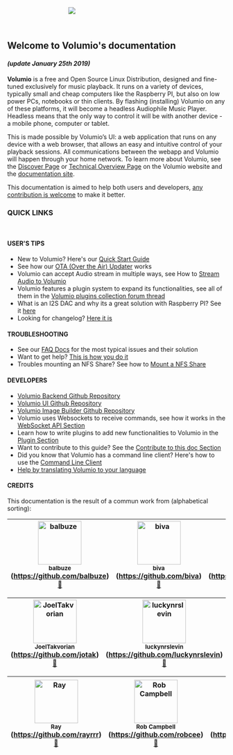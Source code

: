 <div class="homelogo" style="display: block;margin: 0 auto;max-width:44%;"><img src ="https://cdn.volumio.org/wp-content/uploads/2016/09/volumio-header.png" /></div>

&nbsp;
## Welcome to Volumio's documentation
#### _(update January 25th 2019)_


__Volumio__ is a free and Open Source Linux Distribution, designed and fine-tuned exclusively for music playback. It runs on a variety of devices, typically small and cheap computers like the Raspberry PI, but also on low power PCs, notebooks or thin clients.
By flashing (installing) Volumio on any of these platforms, it will become a headless Audiophile Music Player. Headless means that the only  way to control it will be with another device - a mobile phone, computer or tablet.

This is made possible by Volumio’s UI: a web application that runs on any device with a web browser, that allows an easy and intuitive control of your playback sessions. All communications between the webapp and Volumio will happen through your home network.
To learn more about Volumio, see the <a href="https://volumio.org/discover/" target="_blank">Discover Page</a> or  <a href="https://volumio.org/technical-overview/" target="_blank">Technical Overview Page</a> on the Volumio website
and the <a href="http://docs.volumio.org/" target="_blank">documentation site</a>.

This documentation is aimed to help both users and developers, [any contribution is welcome](/docs/Good_to_Knows/Contribute_to_this_Doc) to make it better.


### QUICK LINKS

&nbsp;

#### USER'S TIPS

* New to Volumio? Here's our [Quick Start Guide](/docs/User_Manual/Quick_Start_Guide)
* See how our [OTA (Over the Air) Updater](/docs/User_Manual/System_updates) works
* Volumio can accept Audio stream in multiple ways, see How to [Stream Audio to Volumio](/docs/User_Manual/Stream_audio_to_volumio)
* Volumio features a plugin system to expand its functionalities, see all of them in the <a href="https://volumio.org/forum/volumio-plugins-collection-t6251.html" target="_blank">Volumio plugins collection forum thread</a>
* What is an I2S DAC and why its a great solution with Raspberry PI? See it <a href="https://volumio.org/raspberry-pi-i2s-dac-sounds-so-good/" target="_blank">here</a>
* Looking for changelog? <a href="https://volumio.org/forum/changelog-t1575.html" target="_blank">Here it is</a>


#### TROUBLESHOOTING

* See our <a href="https://volumio.github.io/docs/FAQs/General.html" target="_blank">FAQ Docs</a> for the most typical issues and their solution
* Want to get help? <a href="https://volumio.org/forum/tipps-guidlines-get-faster-help-t1569.html" target="_blank">This is how you do it</a>  
* Troubles mounting an NFS Share? See how to [Mount a NFS Share](/docs/Good_to_Knows/Mounting_an_NFS_Share)

#### DEVELOPERS

* <a href="https://github.com/volumio/Volumio2" target="_blank">Volumio Backend Github Repository</a>
* <a href="https://github.com/volumio/Volumio2-UI" target="_blank">Volumio UI Github Repository</a>
* <a href="https://github.com/volumio/Build" target="_blank">Volumio Image Builder Github Repository</a>
* Volumio uses Websockets to receive commands, see how it works in the [WebSocket API Section](/docs/API/WebSocket_APIs)
* Learn how to write plugins to add new functionalities to Volumio in the [Plugin Section](/docs/Plugin_System/Plugin_System_Overview)
* Want to contribute to this guide? See the [Contribute to this doc Section](/docs/Good_to_Knows/Contribute_to_this_Doc)
* Did you know that Volumio has a command line client? Here's how to use the  [Command Line Client](/docs/Good_to_Knows/Command_Line_Client)
* <a href="https://volumio.org/forum/contribute-translating-volumio-your-language-t4289.html" target="_blank">Help by translating Volumio to your language</a>


#### CREDITS
This documentation is the result of a commun work from (alphabetical sorting):

<!-- Contributors START
balbuze balbuze https://github.com/balbuze doc
biva biva https://github.com/biva doc
crisp00 crisp00 https://github.com/crisp00 doc
Gé_Koerkamp gkkpch https://github.com/gkkpch doc
Ghembs Ghembs https://github.com/Ghembs doc
Gianpaolo_Macario gmacario https://github.com/gmacario doc
Ian_Sutherland chsims1 https://github.com/chsims1 doc
JoelTakvorian jotak https://github.com/jotak doc
luckynrslevin luckynrslevin https://github.com/luckynrslevin doc
macmpi macmpi https://github.com/macmpi doc
Marcus_Götling Götling https://github.com/Götling doc
Michelangelo_Guarise mikelangeloz https://github.com/mikelangeloz doc
Michiel_Fokke foxey https://github.com/foxey doc
Rachid_Groeneveld saiyato https://github.com/saiyato doc
Ray rayrrr https://github.com/rayrrr doc
Rob_Campbell robcee https://github.com/robcee doc
sla89 sla89 https://github.com/sla89 doc
Volumio Volumio https://github.com/Volumio doc code
Xipmix Xipmix https://github.com/Xipmix doc
xlisec xlisec https://github.com/xlisec doc

Contributors END -->

<!-- Contributors table START -->
| <img src="https://avatars.githubusercontent.com/balbuze?s=100" width="100" alt="balbuze" /><br /><sub>balbuze</sub> (https://github.com/balbuze)<br />[📖](https://github.com/volumio/docs/commits?author=balbuze) | <img src="https://avatars.githubusercontent.com/biva?s=100" width="100" alt="biva" /><br /><sub>biva</sub> (https://github.com/biva)<br />[📖](https://github.com/volumio/docs/commits?author=biva) | <img src="https://avatars.githubusercontent.com/crisp00?s=100" width="100" alt="crisp00" /><br /><sub>crisp00</sub> (https://github.com/crisp00)<br />[📖](https://github.com/volumio/docs/commits?author=crisp00) | <img src="https://avatars.githubusercontent.com/gkkpch?s=100" width="100" alt="Gé Koerkamp" /><br /><sub>Gé Koerkamp</sub> (https://github.com/gkkpch)<br />[📖](https://github.com/volumio/docs/commits?author=gkkpch) | <img src="https://avatars.githubusercontent.com/Ghembs?s=100" width="100" alt="Ghembs" /><br /><sub>Ghembs</sub> (https://github.com/Ghembs)<br />[📖](https://github.com/volumio/docs/commits?author=Ghembs) | <img src="https://avatars.githubusercontent.com/gmacario?s=100" width="100" alt="Gianpaolo Macario" /><br /><sub>Gianpaolo Macario</sub> (https://github.com/gmacario)<br />[📖](https://github.com/volumio/docs/commits?author=gmacario) | <img src="https://avatars.githubusercontent.com/chsims1?s=100" width="100" alt="Ian Sutherland" /><br /><sub>Ian Sutherland</sub> (https://github.com/chsims1)<br />[📖](https://github.com/volumio/docs/commits?author=chsims1) |
| :---: | :---: | :---: | :---: | :---: | :---: | :---: |

| <img src="https://avatars.githubusercontent.com/jotak?s=100" width="100" alt="JoelTakvorian" /><br /><sub>JoelTakvorian</sub> (https://github.com/jotak)<br />[📖](https://github.com/volumio/docs/commits?author=jotak) | <img src="https://avatars.githubusercontent.com/luckynrslevin?s=100" width="100" alt="luckynrslevin" /><br /><sub>luckynrslevin</sub> (https://github.com/luckynrslevin)<br />[📖](https://github.com/volumio/docs/commits?author=luckynrslevin) | <img src="https://avatars.githubusercontent.com/macmpi?s=100" width="100" alt="macmpi" /><br /><sub>macmpi</sub> (https://github.com/macmpi)<br />[📖](https://github.com/volumio/docs/commits?author=macmpi) | <img src="https://avatars.githubusercontent.com/Götling?s=100" width="100" alt="Marcus Götling" /><br /><sub>Marcus Götling</sub> (https://github.com/Götling)<br />[📖](https://github.com/volumio/docs/commits?author=Götling) | <img src="https://avatars.githubusercontent.com/mikelangeloz?s=100" width="100" alt="Michelangelo Guarise" /><br /><sub>Michelangelo Guarise</sub> (https://github.com/mikelangeloz)<br />[📖](https://github.com/volumio/docs/commits?author=mikelangeloz) | <img src="https://avatars.githubusercontent.com/foxey?s=100" width="100" alt="Michiel Fokke" /><br /><sub>Michiel Fokke</sub> (https://github.com/foxey)<br />[📖](https://github.com/volumio/docs/commits?author=foxey) | <img src="https://avatars.githubusercontent.com/saiyato?s=100" width="100" alt="Rachid Groeneveld" /><br /><sub>Rachid Groeneveld</sub> (https://github.com/saiyato)<br />[📖](https://github.com/volumio/docs/commits?author=saiyato) |
| :---: | :---: | :---: | :---: | :---: | :---: | :---: |

| <img src="https://avatars.githubusercontent.com/rayrrr?s=100" width="100" alt="Ray" /><br /><sub>Ray</sub> (https://github.com/rayrrr)<br />[📖](https://github.com/volumio/docs/commits?author=rayrrr) | <img src="https://avatars.githubusercontent.com/robcee?s=100" width="100" alt="Rob Campbell" /><br /><sub>Rob Campbell</sub> (https://github.com/robcee)<br />[📖](https://github.com/volumio/docs/commits?author=robcee) | <img src="https://avatars.githubusercontent.com/sla89?s=100" width="100" alt="sla89" /><br /><sub>sla89</sub> (https://github.com/sla89)<br />[📖](https://github.com/volumio/docs/commits?author=sla89) | <img src="https://avatars.githubusercontent.com/Volumio?s=100" width="100" alt="Volumio" /><br /><sub>Volumio</sub> (https://github.com/Volumio)<br />[📖](https://github.com/volumio/docs/commits?author=Volumio) [💻](https://github.com/volumio/docs/commits?author=Volumio) | <img src="https://avatars.githubusercontent.com/Xipmix?s=100" width="100" alt="Xipmix" /><br /><sub>Xipmix</sub> (https://github.com/Xipmix)<br />[📖](https://github.com/volumio/docs/commits?author=Xipmix) | <img src="https://avatars.githubusercontent.com/xlisec?s=100" width="100" alt="xlisec" /><br /><sub>xlisec</sub> (https://github.com/xlisec)<br />[📖](https://github.com/volumio/docs/commits?author=xlisec) | <img src="https://avatars.githubusercontent.com/undefined?s=100" width="100" alt="" /><br /><sub></sub> (undefined)<br /> |
| :---: | :---: | :---: | :---: | :---: | :---: | :---: |

<!-- Contributors table END -->
